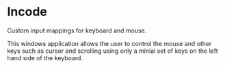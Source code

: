 Incode
======

Custom input mappings for keyboard and mouse.

This windows application allows the user to control the mouse and other keys such as cursor and scrolling
using only a minial set of keys on the left hand side of the keyboard.
